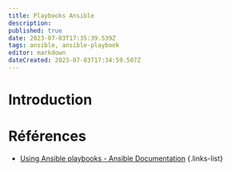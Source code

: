 ```yaml
---
title: Playbooks Ansible
description: 
published: true
date: 2023-07-03T17:35:39.539Z
tags: ansible, ansible-playbook
editor: markdown
dateCreated: 2023-07-03T17:34:59.507Z
---
```


# Introduction
# Références
- [Using Ansible playbooks - Ansible Documentation](https://docs.ansible.com/ansible/latest/playbook_guide/index.html)
{.links-list}